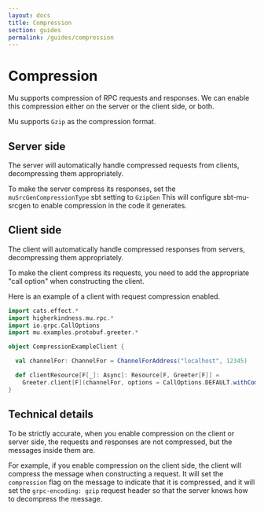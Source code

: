 ```yaml
---
layout: docs
title: Compression
section: guides
permalink: /guides/compression
---
```


# Compression

Mu supports compression of RPC requests and responses. We can enable this
compression either on the server or the client side, or both.

Mu supports `Gzip` as the compression format.

## Server side

The server will automatically handle compressed requests from clients,
decompressing them appropriately.

To make the server compress its responses, set the `muSrcGenCompressionType` sbt
setting to `GzipGen` This will configure sbt-mu-srcgen to enable compression in
the code it generates.

## Client side

The client will automatically handle compressed responses from servers,
decompressing them appropriately.

To make the client compress its requests, you need to add the appropriate "call
option" when constructing the client.

Here is an example of a client with request compression enabled.

```scala mdoc:silent
import cats.effect.*
import higherkindness.mu.rpc.*
import io.grpc.CallOptions
import mu.examples.protobuf.greeter.*

object CompressionExampleClient {

  val channelFor: ChannelFor = ChannelForAddress("localhost", 12345)

  def clientResource[F[_]: Async]: Resource[F, Greeter[F]] =
    Greeter.client[F](channelFor, options = CallOptions.DEFAULT.withCompression("gzip"))
}
```

## Technical details

To be strictly accurate, when you enable compression on the client or server
side, the requests and responses are not compressed, but the messages inside
them are.

For example, if you enable compression on the client side, the client will
compress the message when constructing a request. It will set the `compression`
flag on the message to indicate that it is compressed, and it will set the
`grpc-encoding: gzip` request header so that the server knows how to decompress
the message.

